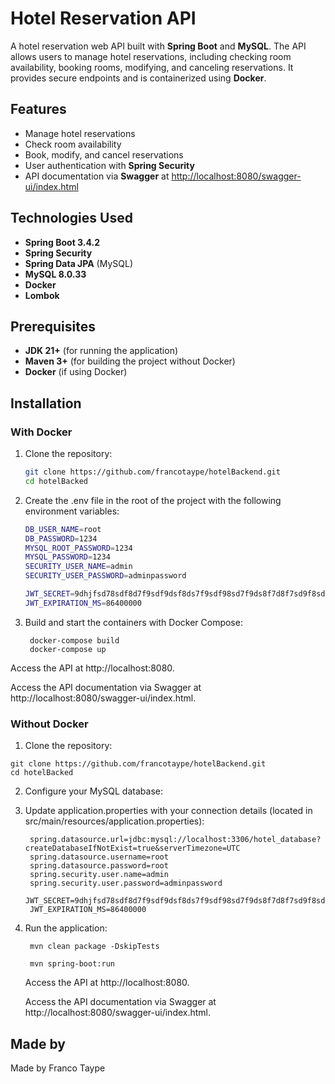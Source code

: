 # Hotel Reservation API

A hotel reservation web API built with **Spring Boot** and **MySQL**. The API allows users to manage hotel reservations, including checking room availability, booking rooms, modifying, and canceling reservations. It provides secure endpoints and is containerized using **Docker**.

## Features

- Manage hotel reservations
- Check room availability
- Book, modify, and cancel reservations
- User authentication with **Spring Security**
- API documentation via **Swagger** at [http://localhost:8080/swagger-ui/index.html](http://localhost:8080/swagger-ui/index.html)

## Technologies Used

- **Spring Boot 3.4.2**
- **Spring Security**
- **Spring Data JPA** (MySQL)
- **MySQL 8.0.33**
- **Docker**
- **Lombok**

## Prerequisites

- **JDK 21+** (for running the application)
- **Maven 3+** (for building the project without Docker)
- **Docker** (if using Docker)

## Installation

### With Docker

1. Clone the repository:
   ```bash
   git clone https://github.com/francotaype/hotelBackend.git
   cd hotelBacked

2.  Create the .env file in the root of the project with the following environment variables:
    ```bash
    DB_USER_NAME=root
    DB_PASSWORD=1234
    MYSQL_ROOT_PASSWORD=1234
    MYSQL_PASSWORD=1234
    SECURITY_USER_NAME=admin
    SECURITY_USER_PASSWORD=adminpassword

    JWT_SECRET=9dhjfsd78sdf8d7f9sdf9dsf8ds7f9sdf98sd7f9ds8f7d8f7sd9f8sd7f9d8fs7d89f7sd8f7ds89fsd8f7ds8f7dsf9d
    JWT_EXPIRATION_MS=86400000


3. Build and start the containers with Docker Compose:

        docker-compose build 
        docker-compose up 

  Access the API at http://localhost:8080.

  Access the API documentation via Swagger at http://localhost:8080/swagger-ui/index.html.

### Without Docker

  1. Clone the repository:

    git clone https://github.com/francotaype/hotelBackend.git
    cd hotelBacked


2. Configure your MySQL database:


3. Update application.properties with your connection details (located in src/main/resources/application.properties):

        spring.datasource.url=jdbc:mysql://localhost:3306/hotel_database?createDatabaseIfNotExist=true&serverTimezone=UTC
        spring.datasource.username=root
        spring.datasource.password=root
        spring.security.user.name=admin
        spring.security.user.password=adminpassword
        JWT_SECRET=9dhjfsd78sdf8d7f9sdf9dsf8ds7f9sdf98sd7f9ds8f7d8f7sd9f8sd7f9d8fs7d89f7sd8f7ds89fsd8f7ds8f7dsf9d
        JWT_EXPIRATION_MS=86400000


5. Run the application:

        mvn clean package -DskipTests
    
        mvn spring-boot:run

    Access the API at http://localhost:8080.

    Access the API documentation via Swagger at http://localhost:8080/swagger-ui/index.html.

## Made by
Made by Franco Taype

